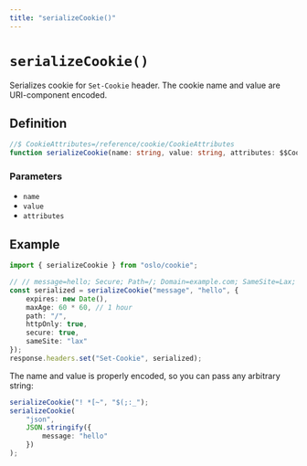 ```yaml
---
title: "serializeCookie()"
---
```


# `serializeCookie()`

Serializes cookie for `Set-Cookie` header. The cookie name and value are URI-component encoded.

## Definition

```ts
//$ CookieAttributes=/reference/cookie/CookieAttributes
function serializeCookie(name: string, value: string, attributes: $$CookieAttributes): string;
```

### Parameters

- `name`
- `value`
- `attributes`

## Example

```ts
import { serializeCookie } from "oslo/cookie";

// // message=hello; Secure; Path=/; Domain=example.com; SameSite=Lax; HttpOnly; Max-Age: 3600; Expires=Thu, 01 Jan 1970 00:00:00 GMT
const serialized = serializeCookie("message", "hello", {
	expires: new Date(),
	maxAge: 60 * 60, // 1 hour
	path: "/",
	httpOnly: true,
	secure: true,
	sameSite: "lax"
});
response.headers.set("Set-Cookie", serialized);
```

The name and value is properly encoded, so you can pass any arbitrary string:

```ts
serializeCookie("! *[~", "$(;:_");
serializeCookie(
	"json",
	JSON.stringify({
		message: "hello"
	})
);
```
